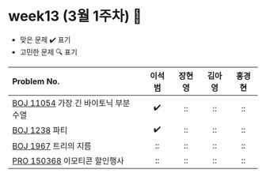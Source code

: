 
# week13 (3월 1주차) :pencil:

- 맞은 문제 :heavy_check_mark: 표기
- 고민한 문제 :mag: 표기


| Problem No.                                                                           |       이석범       | 장현영 |       김아영       | 홍경현 |
|:--------------------------------------------------------------------------------------| :----------------: | :----------------: | :----------------:|:----------------: |
| [BOJ 11054](https://www.acmicpc.net/problem/11054) 가장 긴 바이토닉 부분 수열                                   |:heavy_check_mark:|::|::|::|
| [BOJ 1238](https://www.acmicpc.net/problem/1238) 파티                                                  |:heavy_check_mark:|::|::|::|
| [BOJ 1967](https://www.acmicpc.net/problem/1967) 트리의 지름                                            |::|::|::|::|
| [PRO 150368](https://school.programmers.co.kr/learn/courses/30/lessons/150368) 이모티콘 할인행사          |::|::|::|::|
